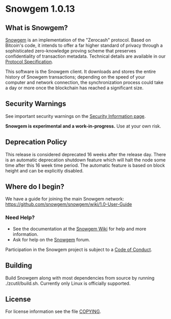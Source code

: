 Snowgem 1.0.13
=============

What is Snowgem?
--------------

[Snowgem](https://snowgem.org/) is an implementation of the "Zerocash" protocol.
Based on Bitcoin's code, it intends to offer a far higher standard of privacy
through a sophisticated zero-knowledge proving scheme that preserves
confidentiality of transaction metadata. Technical details are available
in our [Protocol Specification](https://github.com/zcash/zips/raw/master/protocol/protocol.pdf).

This software is the Snowgem client. It downloads and stores the entire history
of Snowgem transactions; depending on the speed of your computer and network
connection, the synchronization process could take a day or more once the
blockchain has reached a significant size.

Security Warnings
-----------------

See important security warnings on the
[Security Information page](https://snowgem.org/support/security/).

**Snowgem is experimental and a work-in-progress.** Use at your own risk.

Deprecation Policy
------------------

This release is considered deprecated 16 weeks after the release day. There
is an automatic deprecation shutdown feature which will halt the node some
time after this 16 week time period. The automatic feature is based on block
height and can be explicitly disabled.

Where do I begin?
-----------------
We have a guide for joining the main Snowgem network:
https://github.com/snowgem/snowgem/wiki/1.0-User-Guide

### Need Help?

* See the documentation at the [Snowgem Wiki](https://github.com/snowgem/snowgem/wiki)
  for help and more information.
* Ask for help on the [Snowgem](https://forum.snowgem.org/) forum.

Participation in the Snowgem project is subject to a
[Code of Conduct](code_of_conduct.md).

Building
--------

Build Snowgem along with most dependencies from source by running
./zcutil/build.sh. Currently only Linux is officially supported.

License
-------

For license information see the file [COPYING](COPYING).
